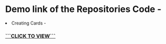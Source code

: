 # Demo link of the Repositories Code -
<li>Creating Cards - <a href="https://dev-kumaresan.github.io/card.js-dom-practise/" target="_blank"><b><font><h3>```CLICK TO VIEW```</h3></font></b></a></li>

